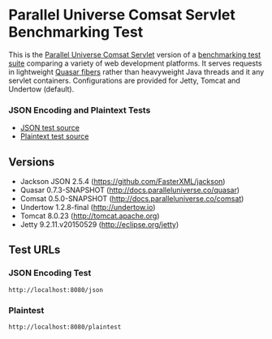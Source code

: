 # Parallel Universe Comsat Servlet Benchmarking Test

This is the [Parallel Universe Comsat Servlet](http://docs.paralleluniverse.co/comsat/#servlets) version of a [benchmarking test suite](../) comparing a variety of web development platforms. It serves requests in lightweight [Quasar fibers](http://docs.paralleluniverse.co/quasar/#fibers) rather than heavyweight Java threads and it any servlet containers. Configurations are provided for Jetty, Tomcat and Undertow (default).

### JSON Encoding and Plaintext Tests

* [JSON test source](src/main/java/hello/JsonServlet.java)
* [Plaintext test source](src/main/java/hello/PlaintextServlet.java)

## Versions

* Jackson JSON 2.5.4 (https://github.com/FasterXML/jackson)
* Quasar 0.7.3-SNAPSHOT (http://docs.paralleluniverse.co/quasar)
* Comsat 0.5.0-SNAPSHOT (http://docs.paralleluniverse.co/comsat)
* Undertow 1.2.8-final (http://undertow.io)
* Tomcat 8.0.23 (http://tomcat.apache.org)
* Jetty 9.2.11.v20150529 (http://eclipse.org/jetty)

## Test URLs

### JSON Encoding Test

    http://localhost:8080/json

### Plaintest

    http://localhost:8080/plaintest
